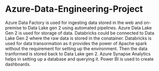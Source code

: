 # Azure-Data-Engineering-Project

Azure Data Factory is used for ingesting data stored in the web and on-premise to Data Lake gen 2 using automated pipelines. Azure Data Lake Gen 2 is used for storage of data. Databricks could be connected to Data Lake Gen 2 where the raw data is stored in the conatainer. Databricks is used for data transormation as it provides the power of Apache spark without the requirement for setting up the environment. Then the data tranformed is stored back to Data Lake gen 2. Azure Synapse Analytics helps in setting up a database and querying it. Power BI is used to create dashboards.
